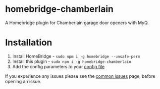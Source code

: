 # homebridge-chamberlain
A Homebridge plugin for Chamberlain garage door openers with MyQ.

# Installation
1) Install HomeBridge  - ```sudo npm i -g homebridge --unsafe-perm```
2) Install this plugin - ```sudo npm i -g homebridge-chamberlain```
3) Add the config parameters to your [config file](https://github.com/caseywebdev/homebridge-chamberlain/blob/master/config-example.MD)


If you experience any issues please see the [common issues](https://github.com/caseywebdev/homebridge-chamberlain/wiki/Common-Issues) page, before opening an issue.
